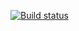 [![Build status](https://ci.appveyor.com/api/projects/status/gk3vk8hk994txm7s?svg=true)](https://ci.appveyor.com/project/KatyaGritsaeva/2webselenium)